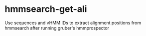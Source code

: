 # hmmsearch-get-ali

Use sequences and vHMM IDs to extract alignment positions from hmmsearch after running gruber's hmmprospector
